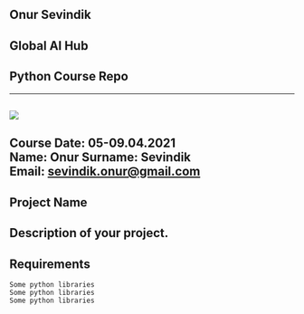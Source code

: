 ## Onur Sevindik 
## **Global AI Hub** 
## Python Course Repo
---
![](img/newlogo.png)
---
**Course Date:** 05-09.04.2021  
**Name:** Onur
**Surname:** Sevindik  
**Email:** sevindik.onur@gmail.com  
---
## Project Name
Description of your project.
---
## Requirements
```
Some python libraries
Some python libraries
Some python libraries
```
